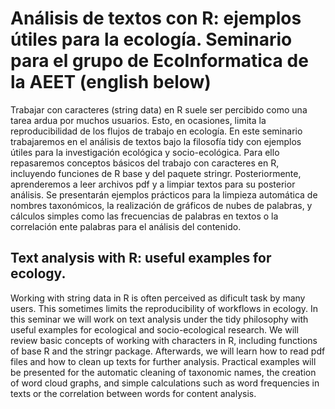 # Análisis de textos con R: ejemplos útiles para la ecología. Seminario para el grupo de EcoInformatica de la AEET (english below)

Trabajar con caracteres (string data) en R suele ser percibido como una tarea ardua por muchos usuarios. Esto, en ocasiones, limita la reproducibilidad de los flujos de trabajo en ecología. En este seminario trabajaremos en el análisis de textos bajo la filosofía tidy con ejemplos útiles para la investigación ecológica y socio-ecológica. Para ello repasaremos conceptos básicos del trabajo con caracteres en R, incluyendo funciones de R base y del paquete stringr. Posteriormente, aprenderemos a leer archivos pdf y a limpiar textos para su posterior análisis. Se presentarán ejemplos prácticos para la limpieza automática de nombres taxonómicos, la realización de gráficos de nubes de palabras, y cálculos simples como las frecuencias de palabras en textos o la correlación ente palabras para el análisis del contenido.


## Text analysis with R: useful examples for ecology.

Working with string data in R is often perceived as dificult task by many users. This sometimes limits the reproducibility of workflows in ecology. In this seminar we will work on text analysis under the tidy philosophy with useful examples for ecological and socio-ecological research. We will review basic concepts of working with characters in R, including functions of base R  and the stringr package. Afterwards, we will learn how to read pdf files and how to clean up texts for further analysis. Practical examples will be presented for the automatic cleaning of taxonomic names, the creation of word cloud graphs, and simple calculations such as word frequencies in texts or the correlation between words for content analysis.